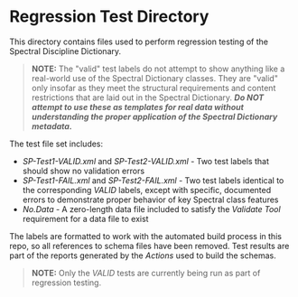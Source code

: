 # Regression Test Directory

This directory contains files used to perform regression testing of the Spectral Discipline Dictionary.

> **NOTE:** The "valid" test labels do not attempt to show anything like a real-world use of the
>           Spectral Dictionary classes.  They are "valid" only insofar as they meet the structural
>           requirements and content restrictions that are laid out in the Spectral Dictionary. ***Do NOT
>           attempt to use these as templates for real data without understanding the proper application
>           of the Spectral Dictionary metadata.*** 

The test file set includes:

* *SP-Test1-VALID.xml* and *SP-Test2-VALID.xml* - Two test labels that should show no validation errors
* *SP-Test1-FAIL.xml* and *SP-Test2-FAIL.xml* - Two test labels identical to the corresponding *VALID*
              labels, except with specific, documented errors to demonstrate proper behavior of key
              Spectral class features
* *No.Data* - A zero-length data file included to satisfy the *Validate Tool* requirement for a data file to exist

The labels are formatted to work with the automated build process in this repo, so all references to 
schema files have been removed. Test results are part of the reports generated by the _Actions_ used
to build the schemas.

> **NOTE:** Only the _VALID_ tests are currently being run as part of regression testing.
